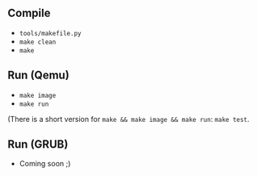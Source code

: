 Compile
-------
* `tools/makefile.py`
* `make clean`
* `make`

Run (Qemu)
----------
* `make image`
* `make run`

(There is a short version for `make && make image && make run`: `make test`.

Run (GRUB)
----------
* Coming soon ;)
